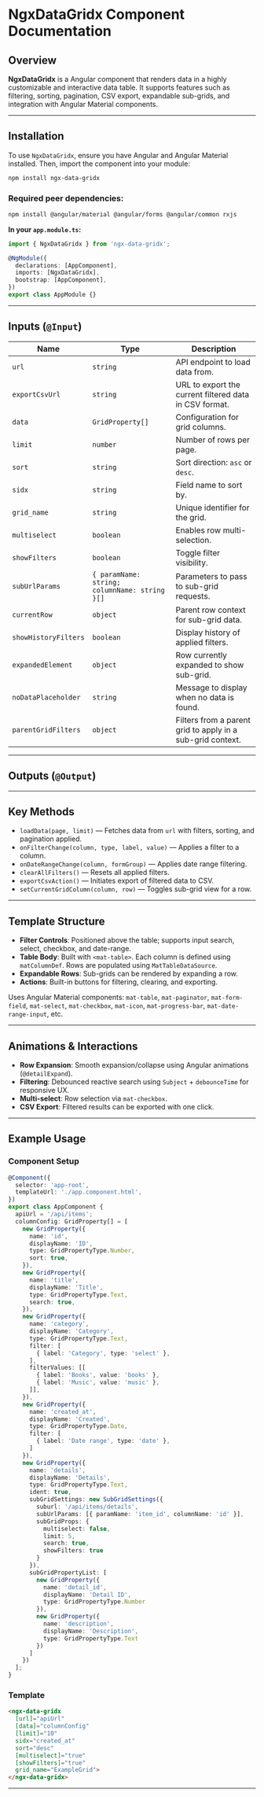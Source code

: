 # NgxDataGridx Component Documentation

## Overview

**NgxDataGridx** is a Angular component that renders data in a highly customizable and interactive data table. It supports features such as filtering, sorting, pagination, CSV export, expandable sub-grids, and integration with Angular Material components.

---

## Installation

To use `NgxDataGridx`, ensure you have Angular and Angular Material installed. Then, import the component into your module:

```bash
npm install ngx-data-gridx
```

### Required peer dependencies:

```bash
npm install @angular/material @angular/forms @angular/common rxjs
```

**In your `app.module.ts`:**

```ts
import { NgxDataGridx } from 'ngx-data-gridx';

@NgModule({
  declarations: [AppComponent],
  imports: [NgxDataGridx],
  bootstrap: [AppComponent],
})
export class AppModule {}
```

---

## Inputs (`@Input`)

| Name                 | Type                                          | Description                                            |
| -------------------- | --------------------------------------------- |--------------------------------------------------------|
| `url`                | `string`                                      | API endpoint to load data from.                        |
| `exportCsvUrl`       | `string`                                      | URL to export the current filtered data in CSV format. |
| `data`               | `GridProperty[]`                              | Configuration for grid columns.                        |
| `limit`              | `number`                                      | Number of rows per page.                               |
| `sort`               | `string`                                      | Sort direction: `asc` or `desc`.                       |
| `sidx`               | `string`                                      | Field name to sort by.                                 |
| `grid_name`          | `string`                                      | Unique identifier for the grid.                        |
| `multiselect`        | `boolean`                                     | Enables row multi-selection.                           |
| `showFilters`        | `boolean`                                     | Toggle filter visibility.                              |
| `subUrlParams`       | `{ paramName: string; columnName: string }[]` | Parameters to pass to sub-grid requests.               |
| `currentRow`         | `object`                                      | Parent row context for sub-grid data.                  |
| `showHistoryFilters` | `boolean`                                     | Display history of applied filters.                    |
| `expandedElement`    | `object`                                      | Row currently expanded to show sub-grid.               |
| `noDataPlaceholder`  | `string`                                      | Message to display when no data is found.              |
| `parentGridFilters`  | `object`                                      | Filters from a parent grid to apply in a sub-grid context. |

---

## Outputs (`@Output`)


---

## Key Methods

* `loadData(page, limit)` — Fetches data from `url` with filters, sorting, and pagination applied.
* `onFilterChange(column, type, label, value)` — Applies a filter to a column.
* `onDateRangeChange(column, formGroup)` — Applies date range filtering.
* `clearAllFilters()` — Resets all applied filters.
* `exportCsvAction()` — Initiates export of filtered data to CSV.
* `setCurrentGridColumn(column, row)` — Toggles sub-grid view for a row.

---

## Template Structure

* **Filter Controls**: Positioned above the table; supports input search, select, checkbox, and date-range.
* **Table Body**: Built with `<mat-table>`. Each column is defined using `matColumnDef`. Rows are populated using `MatTableDataSource`.
* **Expandable Rows**: Sub-grids can be rendered by expanding a row.
* **Actions**: Built-in buttons for filtering, clearing, and exporting.

Uses Angular Material components: `mat-table`, `mat-paginator`, `mat-form-field`, `mat-select`, `mat-checkbox`, `mat-icon`, `mat-progress-bar`, `mat-date-range-input`, etc.

---

## Animations & Interactions

* **Row Expansion**: Smooth expansion/collapse using Angular animations (`@detailExpand`).
* **Filtering**: Debounced reactive search using `Subject` + `debounceTime` for responsive UX.
* **Multi-select**: Row selection via `mat-checkbox`.
* **CSV Export**: Filtered results can be exported with one click.

---

## Example Usage

### Component Setup

```ts
@Component({
  selector: 'app-root',
  templateUrl: './app.component.html',
})
export class AppComponent {
  apiUrl = '/api/items';
  columnConfig: GridProperty[] = [
    new GridProperty({
      name: 'id',
      displayName: 'ID',
      type: GridPropertyType.Number,
      sort: true,
    }),
    new GridProperty({
      name: 'title',
      displayName: 'Title',
      type: GridPropertyType.Text,
      search: true,
    }),
    new GridProperty({
      name: 'category',
      displayName: 'Category',
      type: GridPropertyType.Text,
      filter: [
        { label: 'Category', type: 'select' },
      ],
      filterValues: [[
        { label: 'Books', value: 'books' },
        { label: 'Music', value: 'music' },
      ]],
    }),
    new GridProperty({
      name: 'created_at',
      displayName: 'Created',
      type: GridPropertyType.Date,
      filter: [
        { label: 'Date range', type: 'date' },
      ]
    }),
    new GridProperty({
      name: 'details',
      displayName: 'Details',
      type: GridPropertyType.Text,
      ident: true,
      subGridSettings: new SubGridSettings({
        suburl: '/api/items/details',
        subUrlParams: [{ paramName: 'item_id', columnName: 'id' }],
        subGridProps: {
          multiselect: false,
          limit: 5,
          search: true,
          showFilters: true
        }
      }),
      subGridPropertyList: [
        new GridProperty({
          name: 'detail_id',
          displayName: 'Detail ID',
          type: GridPropertyType.Number
        }),
        new GridProperty({
          name: 'description',
          displayName: 'Description',
          type: GridPropertyType.Text
        })
      ]
    })
  ];
}
```

### Template

```html
<ngx-data-gridx
  [url]="apiUrl"
  [data]="columnConfig"
  [limit]="10"
  sidx="created_at"
  sort="desc"
  [multiselect]="true"
  [showFilters]="true"
  grid_name="ExampleGrid">
</ngx-data-gridx>
```

---
